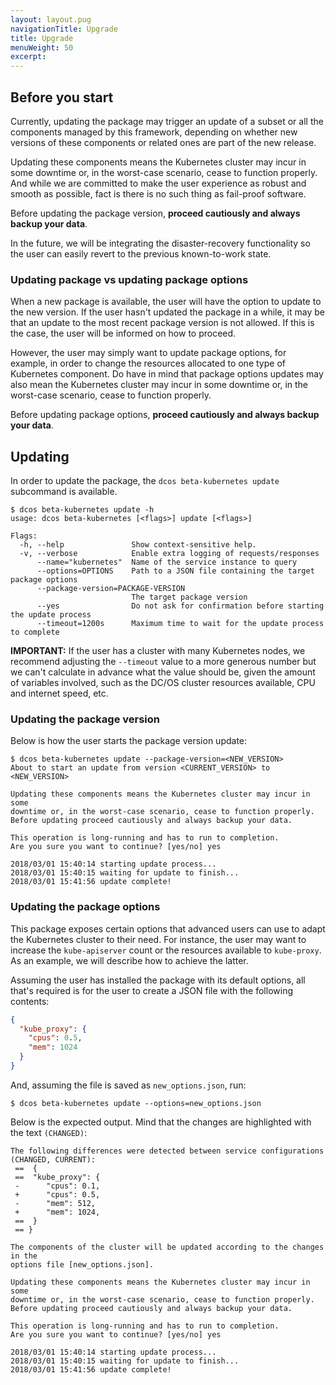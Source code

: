 ```yaml
---
layout: layout.pug
navigationTitle: Upgrade
title: Upgrade
menuWeight: 50
excerpt:
---
```


<!-- This source repo for this topic is https://github.com/mesosphere/dcos-kubernetes -->


## Before you start

Currently, updating the package may trigger an update of a subset or
all the components managed by this framework, depending on whether new versions
of these components or related ones are part of the new release.

Updating these components means the Kubernetes cluster may incur in some
downtime or, in the worst-case scenario, cease to function properly. And while
we are committed to make the user experience as robust and smooth as possible,
fact is there is no such thing as fail-proof software.

Before updating the package version, **proceed cautiously and always backup your data**.

In the future, we will be integrating the disaster-recovery functionality so
the user can easily revert to the previous known-to-work state.

### Updating package vs updating package options

When a new package is available, the user will have the option to update to
the new version. If the user hasn't updated the package in a while, it may be
that an update to the most recent package version is not allowed. If this is
the case, the user will be informed on how to proceed.

However, the user may simply want to update package options, for example, in
order to change the resources allocated to one type of Kubernetes component.
Do have in mind that package options updates may also mean the Kubernetes
cluster may incur in some downtime or, in the worst-case scenario, cease to
function properly.

Before updating package options, **proceed cautiously and always backup your data**.

## Updating

In order to update the package, the `dcos beta-kubernetes update` subcommand
is available.

```shell
$ dcos beta-kubernetes update -h
usage: dcos beta-kubernetes [<flags>] update [<flags>]

Flags:
  -h, --help               Show context-sensitive help.
  -v, --verbose            Enable extra logging of requests/responses
      --name="kubernetes"  Name of the service instance to query
      --options=OPTIONS    Path to a JSON file containing the target package options
      --package-version=PACKAGE-VERSION
                           The target package version
      --yes                Do not ask for confirmation before starting the update process
      --timeout=1200s      Maximum time to wait for the update process to complete

```

**IMPORTANT:** If the user has a cluster with many Kubernetes nodes, we
recommend adjusting the `--timeout` value to a more generous number but we can't
calculate in advance what the value should be, given the amount of variables
involved, such as the DC/OS cluster resources available, CPU and internet speed,
etc.

### Updating the package version

Below is how the user starts the package version update:

```shell
$ dcos beta-kubernetes update --package-version=<NEW_VERSION>
About to start an update from version <CURRENT_VERSION> to <NEW_VERSION>

Updating these components means the Kubernetes cluster may incur in some
downtime or, in the worst-case scenario, cease to function properly.
Before updating proceed cautiously and always backup your data.

This operation is long-running and has to run to completion.
Are you sure you want to continue? [yes/no] yes

2018/03/01 15:40:14 starting update process...
2018/03/01 15:40:15 waiting for update to finish...
2018/03/01 15:41:56 update complete!
```

### Updating the package options

This package exposes certain options that advanced users can use to adapt
the Kubernetes cluster to their need. For instance, the user may want to
increase the `kube-apiserver` count or the resources available to `kube-proxy`.
As an example, we will describe how to achieve the latter.

Assuming the user has installed the package with its default options, all
that's required is for the user to create a JSON file with the following
contents:

```json
{
  "kube_proxy": {
    "cpus": 0.5,
    "mem": 1024
  }
}
```

And, assuming the file is saved as `new_options.json`, run:

```shell
$ dcos beta-kubernetes update --options=new_options.json
```

Below is the expected output. Mind that the changes are highlighted with the
text `(CHANGED)`:

```
The following differences were detected between service configurations (CHANGED, CURRENT):
 ==  {
 ==  "kube_proxy": {
 -      "cpus": 0.1,
 +      "cpus": 0.5,
 -      "mem": 512,
 +      "mem": 1024,
 ==  }
 == }

The components of the cluster will be updated according to the changes in the
options file [new_options.json].

Updating these components means the Kubernetes cluster may incur in some
downtime or, in the worst-case scenario, cease to function properly.
Before updating proceed cautiously and always backup your data.

This operation is long-running and has to run to completion.
Are you sure you want to continue? [yes/no] yes

2018/03/01 15:40:14 starting update process...
2018/03/01 15:40:15 waiting for update to finish...
2018/03/01 15:41:56 update complete!
```
